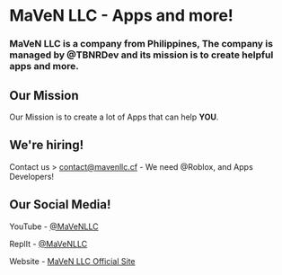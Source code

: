 # MaVeN LLC - Apps and more!
### MaVeN LLC is a company from Philippines, The company is managed by @TBNRDev and its mission is to create helpful apps and more.

## Our Mission
Our Mission is to create a lot of Apps that can help **YOU**.
## We're hiring!
Contact us > contact@mavenllc.cf - We need @Roblox, and Apps Developers!
## Our Social Media!
YouTube - <a href="youtube.com/@mavenllc">@MaVeNLLC<a/>

ReplIt - <a href="replit.com/@mavenllc">@MaVeNLLC<a/>

Website - <a href="mavenllc.cf">MaVeN LLC Official Site<a/>
